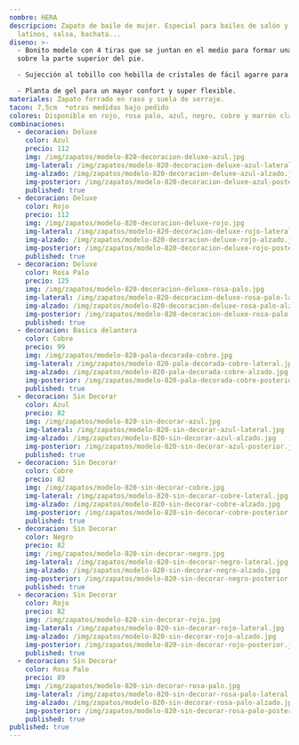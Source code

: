 ```yaml
---
nombre: HERA
descripcion: Zapato de baile de mujer. Especial para bailes de salón y bailes
  latinos, salsa, bachata...
diseno: >-
  - Bonito modelo con 4 tiras que se juntan en el medio para formar una trenza
  sobre la parte superior del pie.

  - Sujección al tobillo con hebilla de cristales de fácil agarre para no tener que desabrocharla.

  - Planta de gel para un mayor confort y super flexible.
materiales: Zapato forrado en raso y suela de serraje.
tacon: 7,5cm  *otras medidas bajo pedido
colores: Disponible en rojo, rosa palo, azul, negro, cobre y marrón claro.
combinaciones:
  - decoracion: Deluxe
    color: Azul
    precio: 112
    img: /img/zapatos/modelo-820-decoracion-deluxe-azul.jpg
    img-lateral: /img/zapatos/modelo-820-decoracion-deluxe-azul-lateral.jpg
    img-alzado: /img/zapatos/modelo-820-decoracion-deluxe-azul-alzado.jpg
    img-posterior: /img/zapatos/modelo-820-decoracion-deluxe-azul-posterior.jpg
    published: true
  - decoracion: Deluxe
    color: Rojo
    precio: 112
    img: /img/zapatos/modelo-820-decoracion-deluxe-rojo.jpg
    img-lateral: /img/zapatos/modelo-820-decoracion-deluxe-rojo-lateral.jpg
    img-alzado: /img/zapatos/modelo-820-decoracion-deluxe-rojo-alzado.jpg
    img-posterior: /img/zapatos/modelo-820-decoracion-deluxe-rojo-posterior.jpg
    published: true
  - decoracion: Deluxe
    color: Rosa Palo
    precio: 125
    img: /img/zapatos/modelo-820-decoracion-deluxe-rosa-palo.jpg
    img-lateral: /img/zapatos/modelo-820-decoracion-deluxe-rosa-palo-lateral.jpg
    img-alzado: /img/zapatos/modelo-820-decoracion-deluxe-rosa-palo-alzado.jpg
    img-posterior: /img/zapatos/modelo-820-decoracion-deluxe-rosa-palo-posterior.jpg
    published: true
  - decoracion: Basica delantera
    color: Cobre
    precio: 99
    img: /img/zapatos/modelo-820-pala-decorada-cobre.jpg
    img-lateral: /img/zapatos/modelo-820-pala-decorada-cobre-lateral.jpg
    img-alzado: /img/zapatos/modelo-820-pala-decorada-cobre-alzado.jpg
    img-posterior: /img/zapatos/modelo-820-pala-decorada-cobre-posterior.jpg
    published: true
  - decoracion: Sin Decorar
    color: Azul
    precio: 82
    img: /img/zapatos/modelo-820-sin-decorar-azul.jpg
    img-lateral: /img/zapatos/modelo-820-sin-decorar-azul-lateral.jpg
    img-alzado: /img/zapatos/modelo-820-sin-decorar-azul-alzado.jpg
    img-posterior: /img/zapatos/modelo-820-sin-decorar-azul-posterior.jpg
    published: true
  - decoracion: Sin Decorar
    color: Cobre
    precio: 82
    img: /img/zapatos/modelo-820-sin-decorar-cobre.jpg
    img-lateral: /img/zapatos/modelo-820-sin-decorar-cobre-lateral.jpg
    img-alzado: /img/zapatos/modelo-820-sin-decorar-cobre-alzado.jpg
    img-posterior: /img/zapatos/modelo-820-sin-decorar-cobre-posterior.jpg
    published: true
  - decoracion: Sin Decorar
    color: Negro
    precio: 82
    img: /img/zapatos/modelo-820-sin-decorar-negro.jpg
    img-lateral: /img/zapatos/modelo-820-sin-decorar-negro-lateral.jpg
    img-alzado: /img/zapatos/modelo-820-sin-decorar-negro-alzado.jpg
    img-posterior: /img/zapatos/modelo-820-sin-decorar-negro-posterior.jpg
    published: true
  - decoracion: Sin Decorar
    color: Rojo
    precio: 82
    img: /img/zapatos/modelo-820-sin-decorar-rojo.jpg
    img-lateral: /img/zapatos/modelo-820-sin-decorar-rojo-lateral.jpg
    img-alzado: /img/zapatos/modelo-820-sin-decorar-rojo-alzado.jpg
    img-posterior: /img/zapatos/modelo-820-sin-decorar-rojo-posterior.jpg
    published: true
  - decoracion: Sin Decorar
    color: Rosa Palo
    precio: 89
    img: /img/zapatos/modelo-820-sin-decorar-rosa-palo.jpg
    img-lateral: /img/zapatos/modelo-820-sin-decorar-rosa-palo-lateral.jpg
    img-alzado: /img/zapatos/modelo-820-sin-decorar-rosa-palo-alzado.jpg
    img-posterior: /img/zapatos/modelo-820-sin-decorar-rosa-palo-posterior.jpg
    published: true
published: true
---
```

